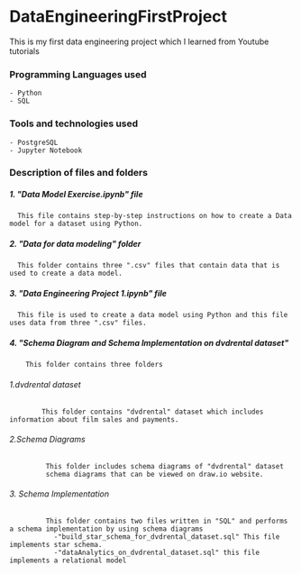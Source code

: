 # DataEngineeringFirstProject
This is my first data engineering project which I learned from Youtube tutorials

### Programming Languages used
    - Python
    - SQL
### Tools and technologies used
    - PostgreSQL
    - Jupyter Notebook
    
### Description of files and folders
  
  ##### 1. "Data Model Exercise.ipynb" file
      This file contains step-by-step instructions on how to create a Data model for a dataset using Python.
  ##### 2. "Data for data modeling" folder
      This folder contains three ".csv" files that contain data that is used to create a data model.
  ##### 3. "Data Engineering Project 1.ipynb" file
      This file is used to create a data model using Python and this file uses data from three ".csv" files.
      
 ##### 4. "Schema Diagram and Schema Implementation on dvdrental dataset"
        This folder contains three folders
 ######      1.dvdrental dataset
            This folder contains "dvdrental" dataset which includes information about film sales and payments.
 ######      2.Schema Diagrams
             This folder includes schema diagrams of "dvdrental" dataset
             schema diagrams that can be viewed on draw.io website.
 ######      3. Schema Implementation
             This folder contains two files written in "SQL" and performs a schema implementation by using schema diagrams
               -"build_star_schema_for_dvdrental_dataset.sql" This file implements star schema.
               -"dataAnalytics_on_dvdrental_dataset.sql" this file implements a relational model
             
